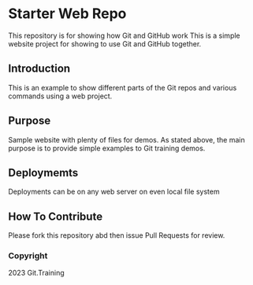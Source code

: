 # Starter Web Repo

This repository is for showing how Git and GitHub work
This is a simple website project for showing to use Git and GitHub together.

## Introduction

This is an example to show different parts of the Git repos and various commands using a web project.

## Purpose

Sample website with plenty of files for demos. 
As stated above, the main purpose is to provide simple examples to Git training demos.

## Deploymemts

Deployments can be on any web server on even local file system

## How To Contribute
Please fork this repository abd then issue Pull Requests for review.

### Copyright
2023 Git.Training

